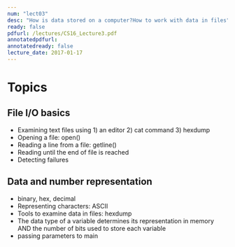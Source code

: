```yaml
---
num: "lect03"
desc: "How is data stored on a computer?How to work with data in files"
ready: false
pdfurl: /lectures/CS16_Lecture3.pdf
annotatedpdfurl: 
annotatedready: false
lecture_date: 2017-01-17
---
```


# Topics

## File I/O basics
* Examining text files using 1) an editor 2) cat command 3) hexdump 
* Opening a file: open()
* Reading a line from a file: getline()
* Reading until the end of file is reached
* Detecting failures

## Data and number representation 
* binary, hex, decimal 
* Representing characters: ASCII
* Tools to examine data in files: hexdump
* The data type of a variable determines its representation in memory AND the number of bits used to store each variable
* passing parameters to main 

